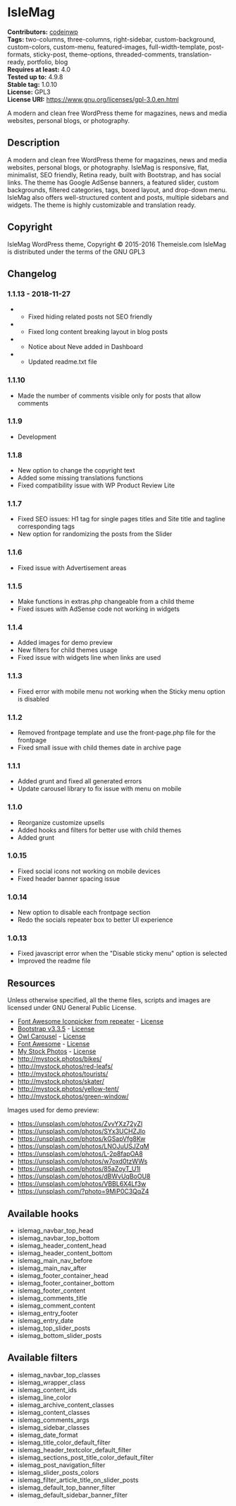 # IsleMag #
**Contributors:** [codeinwp](https://profiles.wordpress.org/codeinwp)  
**Tags:** two-columns, three-columns, right-sidebar, custom-background, custom-colors, custom-menu, featured-images, full-width-template, post-formats, sticky-post, theme-options, threaded-comments, translation-ready, portfolio, blog  
**Requires at least:** 4.0  
**Tested up to:** 4.9.8  
**Stable tag:** 1.0.10  
**License:** GPL3  
**License URI:** https://www.gnu.org/licenses/gpl-3.0.en.html  

A modern and clean free WordPress theme for magazines, news and media websites, personal blogs, or photography.

## Description ##
A modern and clean free WordPress theme for magazines, news and media websites, personal blogs, or photography. IsleMag is responsive, flat, minimalist, SEO friendly, Retina ready, built with Bootstrap, and has social links. The theme has Google AdSense banners, a featured slider, custom backgrounds, filtered categories, tags, boxed layout, and drop-down menu. IsleMag also offers well-structured content and posts, multiple sidebars and widgets. The theme is highly customizable and translation ready.

## Copyright ##
IsleMag WordPress theme, Copyright © 2015-2016 Themeisle.com
IsleMag is distributed under the terms of the GNU GPL3

## Changelog ##
### 1.1.13 - 2018-11-27  ###

* - Fixed hiding related posts not SEO friendly
* - Fixed long content breaking layout in blog posts
* - Notice about Neve added in Dashboard
* - Updated readme.txt file



### 1.1.10 ###
* Made the number of comments visible only for posts that allow comments

### 1.1.9 ###
* Development

### 1.1.8 ###
* New option to change the copyright text
* Added some missing translations functions
* Fixed compatibility issue with WP Product Review Lite

### 1.1.7 ###
* Fixed SEO issues: H1 tag for single pages titles and Site title and tagline corresponding tags
* New option for randomizing the posts from the Slider

### 1.1.6 ###
* Fixed issue with Advertisement areas

### 1.1.5 ###
* Make functions in extras.php changeable from a child theme
* Fixed issues with AdSense code not working in widgets

### 1.1.4 ###
* Added images for demo preview
* New filters for child themes usage
* Fixed issue with widgets line when links are used

### 1.1.3 ###
* Fixed error with mobile menu not working when the Sticky menu option is disabled

### 1.1.2 ###
* Removed frontpage template and use the front-page.php file for the frontpage
* Fixed small issue with child themes date in archive page

### 1.1.1 ###
* Added grunt and fixed all generated errors
* Update carousel library to fix issue with menu on mobile

### 1.1.0 ###
* Reorganize customize upsells
* Added hooks and filters for better use with child themes
* Added grunt

### 1.0.15 ###
* Fixed social icons not working on mobile devices
* Fixed header banner spacing issue

### 1.0.14 ###
* New option to disable each frontpage section
* Redo the socials repeater box to better UI experience

### 1.0.13 ###
* Fixed javascript error when the \"Disable sticky menu\" option is selected
* Improved the readme file

## Resources ##
Unless otherwise specified, all the theme files, scripts and images are licensed under GNU General Public License.

* [Font Awesome Iconpicker from repeater](https://github.com/itsjavi/fontawesome-iconpicker) - [License](https://github.com/itsjavi/fontawesome-iconpicker/blob/master/LICENSE)
* [Bootstrap v3.3.5](http://getbootstrap.com) - [License](https://github.com/twbs/bootstrap#copyright-and-license)
* [Owl Carousel](https://github.com/OwlCarousel2/OwlCarousel2) - [License](https://github.com/OwlCarousel2/OwlCarousel2/blob/develop/LICENSE)
* [Font Awesome](https://github.com/FortAwesome/Font-Awesome) - [License](https://github.com/FortAwesome/Font-Awesome#license)
* [My Stock Photos](http://mystock.photos/) - [License](http://mystock.photos/license/)
* http://mystock.photos/bikes/
* http://mystock.photos/red-leafs/
* http://mystock.photos/tourists/
* http://mystock.photos/skater/
* http://mystock.photos/yellow-tent/
* http://mystock.photos/green-window/

Images used for demo preview:
* https://unsplash.com/photos/ZvvYXz72yZI
* https://unsplash.com/photos/SYx3UCHZJlo
* https://unsplash.com/photos/kGSapVfg8Kw
* https://unsplash.com/photos/LNOJuUSJZqM
* https://unsplash.com/photos/L-2p8fapOA8
* https://unsplash.com/photos/w7oxd0tzWWs
* https://unsplash.com/photos/85aZoyT_U1I
* https://unsplash.com/photos/dBWvUqBoOU8
* https://unsplash.com/photos/VBBL6X4Lf3w
* https://unsplash.com/?photo=9MiP0C3QqZ4

## Available hooks ##
* islemag_navbar_top_head
* islemag_navbar_top_bottom
* islemag_header_content_head
* islemag_header_content_bottom
* islemag_main_nav_before
* islemag_main_nav_after
* islemag_footer_container_head
* islemag_footer_container_bottom
* islemag_footer_content
* islemag_comments_title
* islemag_comment_content
* islemag_entry_footer
* islemag_entry_date
* islemag_top_slider_posts
* islemag_bottom_slider_posts

## Available filters ##
* islemag_navbar_top_classes
* islemag_wrapper_class
* islemag_content_ids
* islemag_line_color
* islemag_archive_content_classes
* islemag_content_classes
* islemag_comments_args
* islemag_sidebar_classes
* islemag_date_format
* islemag_title_color_default_filter
* islemag_header_textcolor_default_filter
* islemag_sections_post_title_color_default_filter
* islemag_post_navigation_filter
* islemag_slider_posts_colors
* islemag_filter_article_title_on_slider_posts
* islemag_default_top_banner_filter
* islemag_default_sidebar_banner_filter